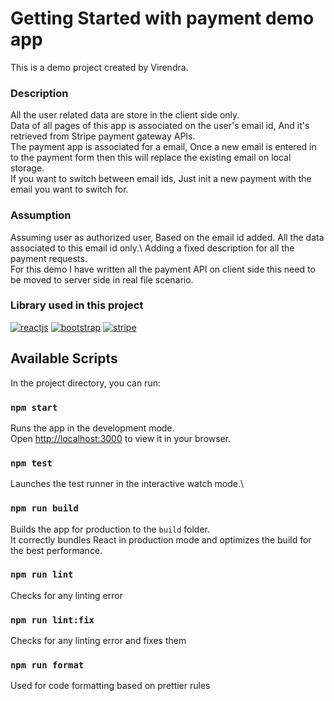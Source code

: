 # Getting Started with payment demo app

This is a demo project created by Virendra.

### Description
All the user related data are store in the client side only.\
Data of all pages of this app is associated on the user's email id, And it's retrieved from Stripe payment gateway APIs.\
The payment app is associated for a email, Once a new email is entered in to the payment form then this will replace the existing email on local storage.\
If you want to switch between email ids, Just init a new payment with the email you want to switch for.

### Assumption
Assuming user as authorized user, Based on the email id added. All the data associated to this email id only.\ 
Adding a fixed description for all the payment requests.\
For this demo I have written all the payment API on client side this need to be moved to server side in real file scenario.

### Library used in this project
[![reactjs](https://img.shields.io/badge/React-20232A?style=for-the-badge&logo=react&logoColor=61DAFB)](https://react.dev/)
[![bootstrap](https://img.shields.io/badge/Bootstrap-563D7C?style=for-the-badge&logo=bootstrap&logoColor=white)](https://react-bootstrap.github.io/)
[![stripe](https://img.shields.io/badge/Stripe-626CD9?style=for-the-badge&logo=Stripe&logoColor=white)](https://stripe.com/en-in)


## Available Scripts

In the project directory, you can run:

### `npm start`

Runs the app in the development mode.\
Open [http://localhost:3000](http://localhost:3000) to view it in your browser.

### `npm test`

Launches the test runner in the interactive watch mode.\

### `npm run build`

Builds the app for production to the `build` folder.\
It correctly bundles React in production mode and optimizes the build for the best performance.

### `npm run lint`

Checks for any linting error

### `npm run lint:fix`

Checks for any linting error and fixes them

### `npm run format`

Used for code formatting based on prettier rules
